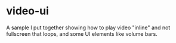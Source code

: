 # video-ui
A sample I put together showing how to play video "inline" and not fullscreen that loops, and some UI elements like volume bars.
